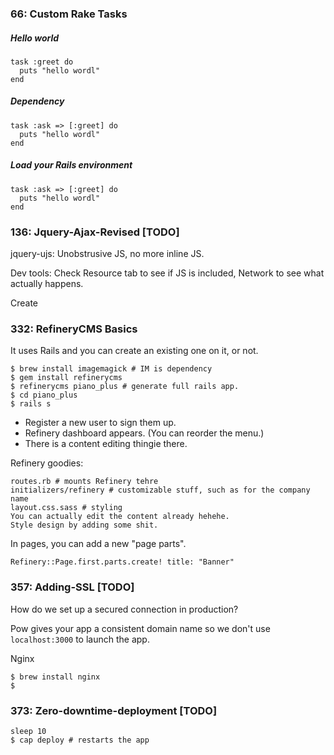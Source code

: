 ### 66: Custom Rake Tasks

##### Hello world
    task :greet do
      puts "hello wordl"
    end

##### Dependency 
    task :ask => [:greet] do
      puts "hello wordl"
    end

##### Load your Rails environment 
    task :ask => [:greet] do
      puts "hello wordl"
    end

### 136: Jquery-Ajax-Revised [TODO]

jquery-ujs: Unobstrusive JS, no more inline JS.

Dev tools: Check Resource tab to see if JS is included, Network to see what actually happens.

Create 

### 332: RefineryCMS Basics

It uses Rails and you can create an existing one on it, or not.

	$ brew install imagemagick # IM is dependency
	$ gem install refinerycms
	$ refinerycms piano_plus # generate full rails app.
	$ cd piano_plus
	$ rails s

- Register a new user to sign them up.
- Refinery dashboard appears. (You can reorder the menu.)
- There is a content editing thingie there.

Refinery goodies:
	
	routes.rb # mounts Refinery tehre
	initializers/refinery # customizable stuff, such as for the company name
	layout.css.sass # styling
	You can actually edit the content already hehehe.
	Style design by adding some shit.

In pages, you can add a new "page parts".

	Refinery::Page.first.parts.create! title: "Banner"

### 357: Adding-SSL [TODO]

How do we set up a secured connection in production?

Pow gives your app a consistent domain name so we don't use `localhost:3000` to launch the app.

Nginx

	$ brew install nginx
	$ 



### 373: Zero-downtime-deployment [TODO]

	sleep 10
	$ cap deploy # restarts the app
















